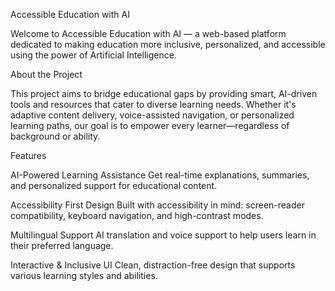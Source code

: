 Accessible Education with AI

Welcome to Accessible Education with AI — a web-based platform dedicated to making education more inclusive, personalized, and accessible using the power of Artificial Intelligence.

About the Project

This project aims to bridge educational gaps by providing smart, AI-driven tools and resources that cater to diverse learning needs. Whether it's adaptive content delivery, voice-assisted navigation, or personalized learning paths, our goal is to empower every learner—regardless of background or ability.

Features

AI-Powered Learning Assistance
Get real-time explanations, summaries, and personalized support for educational content.

Accessibility First Design
Built with accessibility in mind: screen-reader compatibility, keyboard navigation, and high-contrast modes.

Multilingual Support
AI translation and voice support to help users learn in their preferred language.

Interactive & Inclusive UI
Clean, distraction-free design that supports various learning styles and abilities.
